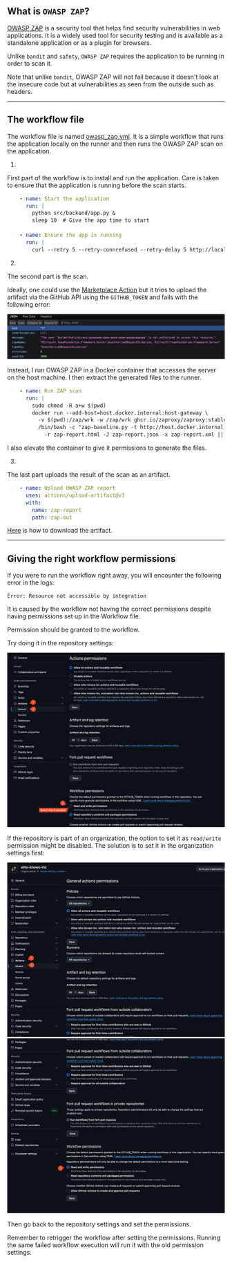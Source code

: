 
## What is `OWASP ZAP`?

[OWASP ZAP](https://www.zaproxy.org/) is a security tool that helps find security vulnerabilities in web applications. It is a widely used tool for security testing and is available as a standalone application or as a plugin for browsers. 

Unlike `bandit` and `safety`, `OWASP ZAP` requires the application to be running in order to scan it. 

Note that unlike `bandit`, OWASP ZAP will not fail because it doesn't look at the insecure code but at vulnerabilities as seen from the outside such as headers.

---

## The workflow file

The workflow file is named [owasp_zap.yml](../.github/workflows/owasp_zap.yml). It is a simple workflow that runs the application locally on the runner and then runs the OWASP ZAP scan on the application.

1. 

First part of the workflow is to install and run the application. Care is taken to ensure that the application is running before the scan starts. 

```yaml
    - name: Start the application
      run: |
        python src/backend/app.py &
        sleep 10  # Give the app time to start

    - name: Ensure the app is running
      run: |
        curl --retry 5 --retry-connrefused --retry-delay 5 http://localhost:8080
```

2.

The second part is the scan. 

Ideally, one could use the [Marketplace Action](https://github.com/zaproxy/action-full-scan?tab=readme-ov-file#example-usage) but it tries to upload the artifact via the GitHub API using the `GITHUB_TOKEN` and fails with the following error:

<img src="./assets/owasp_zap_action_permission_error.png" alt="OWASP ZAP Action Permission Error">

Instead, I run OWASP ZAP in a Docker container that accesses the server on the host machine. I then extract the generated files to the runner.

```yaml
    - name: Run ZAP scan
      run: |
        sudo chmod -R a+w $(pwd)
        docker run --add-host=host.docker.internal:host-gateway \
          -v $(pwd):/zap/wrk -w /zap/wrk ghcr.io/zaproxy/zaproxy:stable \
          /bin/bash -c "zap-baseline.py -t http://host.docker.internal:8080 -a \
            -r zap-report.html -J zap-report.json -x zap-report.xml || true"
```

I also elevate the container to give it permissions to generate the files.

3.

The last part uploads the result of the scan as an artifact. 

```yaml
    - name: Upload OWASP ZAP report
      uses: actions/upload-artifact@v3
      with:
        name: zap-report
        path: zap.out 
```

[Here](https://docs.github.com/en/actions/managing-workflow-runs-and-deployments/managing-workflow-runs/downloading-workflow-artifacts) is how to download the artifact.

---

## Giving the right workflow permissions

If you were to run the workflow right away, you will encounter the following error in the logs:

```plaintext
Error: Resource not accessible by integration
```

It is caused by the workflow not having the correct permissions despite having permissions set up in the Workflow file.

Permission should be granted to the workflow. 

Try doing it in the repository settings:

<img src="./assets/workflow_permissions_repository.png" alt="workflow permissions repository">

If the repository is part of an organization, the option to set it as `read/write` permission might be disabled. The solution is to set it in the organization settings first:

<img src="./assets/workflow_permissions_organisation_1.png" alt="workflow permissions organisation">
<img src="./assets/workflow_permissions_organisation_2.png" alt="workflow permissions organisation">

Then go back to the repository settings and set the permissions. 

Remember to retrigger the workflow after setting the permissions. Running the same failed workflow execution will run it with the old permission settings. 

